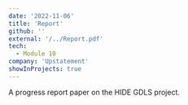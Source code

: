 ```yaml
---
date: '2022-11-06'
title: 'Report'
github: ''
external: '/../Report.pdf'
tech:
  - Module 10
company: 'Upstatement'
showInProjects: true
---
```


A progress report paper on the HIDE GDLS project.
